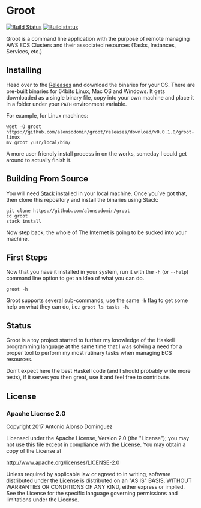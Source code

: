 # Groot

[![Build Status](https://travis-ci.org/alonsodomin/groot.svg?branch=master)](https://travis-ci.org/alonsodomin/groot)
[![Build status](https://ci.appveyor.com/api/projects/status/lljwg88fygttb28i?svg=true)](https://ci.appveyor.com/project/alonsodomin/groot)

Groot is a command line application with the purpose of remote managing AWS ECS Clusters and
 their associated resources (Tasks, Instances, Services, etc.)

## Installing

Head over to the [Releases](https://github.com/alonsodomin/groot/releases) and download the binaries for your OS. There are
 pre-built binaries for 64bits Linux, Mac OS and Windows. It gets downloaded as a single binary file, copy into your own machine
 and place it in a folder under your `PATH` environment variable.

For example, for Linux machines:

```
wget -O groot https://github.com/alonsodomin/groot/releases/download/v0.0.1.0/groot-linux
mv groot /usr/local/bin/
```

A more user friendly install process in on the works, someday I could get around to actually finish it.

## Building From Source

You will need [Stack](http://haskellstack.org) installed in your local machine. Once you´ve got that, then clone this
 repository and install the binaries using Stack:

```
git clone https://github.com/alonsodomin/groot
cd groot
stack install
```

Now step back, the whole of The Internet is going to be sucked into your machine.

## First Steps

Now that you have it installed in your system, run it with the `-h` (or `--help`) command line
 option to get an idea of what you can do.

```
groot -h
```

Groot supports several sub-commands, use the same `-h` flag to get some help on what they can do,
 i.e.: `groot ls tasks -h`.

## Status

Groot is a toy project started to further my knowledge of the Haskell programming language
 at the same time that I was solving a need for a proper tool to perform my most rutinary
 tasks when managing ECS resources.

Don't expect here the best Haskell code (and I should probably write more tests), if it serves
 you then great, use it and feel free to contribute.

## License

### Apache License 2.0

Copyright 2017 Antonio Alonso Dominguez

Licensed under the Apache License, Version 2.0 (the "License");
you may not use this file except in compliance with the License.
You may obtain a copy of the License at

http://www.apache.org/licenses/LICENSE-2.0

Unless required by applicable law or agreed to in writing, software
distributed under the License is distributed on an "AS IS" BASIS,
WITHOUT WARRANTIES OR CONDITIONS OF ANY KIND, either express or implied.
See the License for the specific language governing permissions and
limitations under the License.
